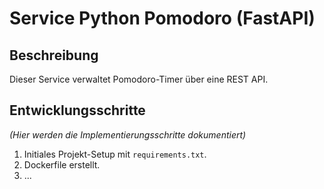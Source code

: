 # Service Python Pomodoro (FastAPI)

## Beschreibung

Dieser Service verwaltet Pomodoro-Timer über eine REST API.

## Entwicklungsschritte

*(Hier werden die Implementierungsschritte dokumentiert)*

1.  Initiales Projekt-Setup mit `requirements.txt`.
2.  Dockerfile erstellt.
3.  ... 